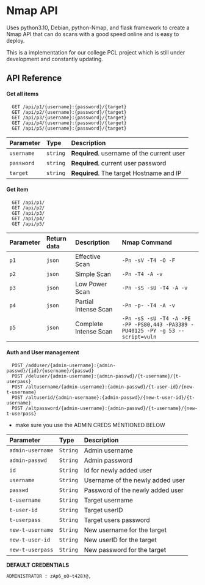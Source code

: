 
# Nmap API

Uses python3.10, Debian, python-Nmap, and flask framework to create a Nmap API that can do scans with a good speed online and is easy to deploy.

This is a implementation for our college PCL project which is still under development and constantly updating.


## API Reference

#### Get all items

```url
  GET /api/p1/{username}:{password}/{target}
  GET /api/p2/{username}:{password}/{target}
  GET /api/p3/{username}:{password}/{target}
  GET /api/p4/{username}:{password}/{target}
  GET /api/p5/{username}:{password}/{target}
```

| Parameter | Type     | Description                |
| :-------- | :------- | :------------------------- |
| `username` | `string` | **Required**. username of the current user |
| `password`| `string`|**Required**. current user password|
| `target`| `string`| **Required**. The target Hostname and IP|

#### Get item

```url
  GET /api/p1/
  GET /api/p2/
  GET /api/p3/
  GET /api/p4/
  GET /api/p5/
```

| Parameter | Return data     | Description | Nmap Command |
| :-------- | :------- | :-------------------------------- | :---------|
| `p1`      | `json` | Effective  Scan | `-Pn -sV -T4 -O -F`|
| `p2`      | `json` | Simple  Scan | `-Pn -T4 -A -v`|
| `p3`      | `json` | Low Power  Scan | `-Pn -sS -sU -T4 -A -v`|
| `p4`      | `json` | Partial Intense  Scan | `-Pn -p- -T4 -A -v`|
| `p5`      | `json` | Complete Intense  Scan | `-Pn -sS -sU -T4 -A -PE -PP -PS80,443 -PA3389 -PU40125 -PY -g 53 --script=vuln`|


#### Auth and User management

```url
  POST /adduser/{admin-username}:{admin-passwd}/{id}/{username}/{passwd}
  POST /deluser/{admin-username}:{admin-passwd}/{t-username}/{t-userpass}
  POST /altusername/{admin-username}:{admin-passwd}/{t-user-id}/{new-t-username}
  POST /altuserid/{admin-username}:{admin-passwd}/{new-t-user-id}/{t-username}
  POST /altpassword/{admin-username}:{admin-passwd}/{t-username}/{new-t-userpass}
```
* make sure you use the ADMIN CREDS MENTIONED BELOW

| Parameter | Type     | Description                |
| :-------- | :------- | :------------------------- |
|`admin-username`|`String`|Admin username|
|`admin-passwd`|`String`|Admin password|
|`id`|`String`|Id for newly added user|
|`username`|`String`|Username of the newly added user|
|`passwd`|`String`|Password of the newly added user|
|`t-username`|`String`|Target username|
|`t-user-id`|`String`|Target userID|
|`t-userpass`|`String`|Target users password|
|`new-t-username`|`String`|New username for the target|
|`new-t-user-id`|`String`|New userID for the target|
|`new-t-userpass`|`String`|New password for the target|

**DEFAULT** **CREDENTIALS**

```ADMINISTRATOR : zAp6_oO~t428)@,```
